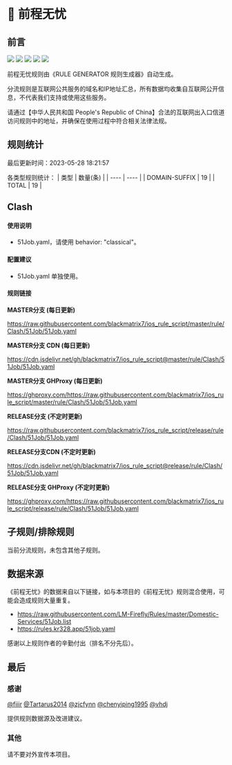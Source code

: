 # 🧸 前程无忧

## 前言

![](https://shields.io/badge/-移除重复规则-ff69b4) ![](https://shields.io/badge/-DOMAIN与DOMAIN--SUFFIX合并-green) ![](https://shields.io/badge/-DOMAIN--SUFFIX间合并-critical) ![](https://shields.io/badge/-DOMAIN--SUFFIX与DOMAIN--KEYWORD合并-blue) ![](https://shields.io/badge/-IP--CIDR(6)合并-blueviolet) 

前程无忧规则由《RULE GENERATOR 规则生成器》自动生成。

分流规则是互联网公共服务的域名和IP地址汇总，所有数据均收集自互联网公开信息，不代表我们支持或使用这些服务。

请通过【中华人民共和国 People's Republic of China】合法的互联网出入口信道访问规则中的地址，并确保在使用过程中符合相关法律法规。

## 规则统计

最后更新时间：2023-05-28 18:21:57

各类型规则统计：
| 类型 | 数量(条)  | 
| ---- | ----  |
| DOMAIN-SUFFIX | 19  | 
| TOTAL | 19  | 


## Clash 

#### 使用说明
- 51Job.yaml，请使用 behavior: "classical"。

#### 配置建议
- 51Job.yaml 单独使用。

#### 规则链接
**MASTER分支 (每日更新)**

https://raw.githubusercontent.com/blackmatrix7/ios_rule_script/master/rule/Clash/51Job/51Job.yaml

**MASTER分支 CDN (每日更新)**

https://cdn.jsdelivr.net/gh/blackmatrix7/ios_rule_script@master/rule/Clash/51Job/51Job.yaml

**MASTER分支 GHProxy (每日更新)**

https://ghproxy.com/https://raw.githubusercontent.com/blackmatrix7/ios_rule_script/master/rule/Clash/51Job/51Job.yaml

**RELEASE分支 (不定时更新)**

https://raw.githubusercontent.com/blackmatrix7/ios_rule_script/release/rule/Clash/51Job/51Job.yaml

**RELEASE分支CDN (不定时更新)**

https://cdn.jsdelivr.net/gh/blackmatrix7/ios_rule_script@release/rule/Clash/51Job/51Job.yaml

**RELEASE分支 GHProxy (不定时更新)**

https://ghproxy.com/https://raw.githubusercontent.com/blackmatrix7/ios_rule_script/release/rule/Clash/51Job/51Job.yaml

## 子规则/排除规则


当前分流规则，未包含其他子规则。

## 数据来源

《前程无忧》的数据来自以下链接，如与本项目的《前程无忧》规则混合使用，可能会造成规则大量重复。

- https://raw.githubusercontent.com/LM-Firefly/Rules/master/Domestic-Services/51Job.list
- https://rules.kr328.app/51job.yaml


感谢以上规则作者的辛勤付出（排名不分先后）。

## 最后

### 感谢

[@fiiir](https://github.com/fiiir) [@Tartarus2014](https://github.com/Tartarus2014) [@zjcfynn](https://github.com/zjcfynn) [@chenyiping1995](https://github.com/chenyiping1995) [@vhdj](https://github.com/vhdj)

提供规则数据源及改进建议。

### 其他

请不要对外宣传本项目。